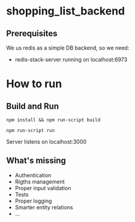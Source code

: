 # shopping_list_backend

## Prerequisites

We us redis as a simple DB backend, so we need:
- redis-stack-server running on localhost:6973

# How to run

## Build and Run

`npm install && npm run-script build`

`npm run-script run`

Server listens on localhost:3000

## What's missing

- Authentication
- Rigths management
- Proper input validation
- Tests
- Proper logging
- Smarter entity relations
- ...
